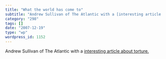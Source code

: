 ```yaml
---
title: "What the world has come to"
subtitle: "Andrew Sullivan of The Atlantic with a [interesting article about torture.](http://andrewsullivan.th..."
category: "298"
tags: []
date: "2007-12-19"
type: "wp"
wordpress_id: 1152
---
```

Andrew Sullivan of The Atlantic with a [interesting article about torture.](http://andrewsullivan.theatlantic.com/the_daily_dish/2007/12/what-torture-is.html)